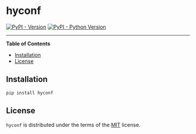# hyconf

[![PyPI - Version](https://img.shields.io/pypi/v/hyconf.svg)](https://pypi.org/project/hyconf)
[![PyPI - Python Version](https://img.shields.io/pypi/pyversions/hyconf.svg)](https://pypi.org/project/hyconf)

-----

**Table of Contents**

- [Installation](#installation)
- [License](#license)

## Installation

```console
pip install hyconf
```

## License

`hyconf` is distributed under the terms of the [MIT](https://spdx.org/licenses/MIT.html) license.
